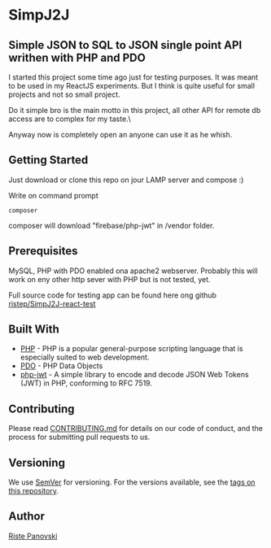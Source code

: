 # SimpJ2J

## Simple JSON to SQL to JSON single point API writhen with PHP and PDO

I started this project some time ago just for testing purposes. It was meant to be used in my ReactJS experiments. But I think is quite useful for small projects and not so small project.

Do it simple bro is the main motto in this project, all other API for remote db access are to complex for my taste.\

Anyway now is completely open an anyone can use it as he whish.

## Getting Started

Just download or clone this repo on jour LAMP server and compose :)

Write on command prompt

```
composer
```

composer will download "firebase/php-jwt" in /vendor folder.

## Prerequisites

MySQL, PHP with PDO enabled ona apache2 webserver. Probably this will work on eny other http sever with PHP but is not tested, yet.

Full source code for testing app can be found here ong github [ristep/SimpJ2J-react-test](https://github.com/ristep/SimpJ2J-react-test)

## Built With

* [PHP](https://www.php.net/) - PHP is a popular general-purpose scripting language that is especially suited to web development.
* [PDO](https://www.php.net/manual/en/book.pdo.php) - PHP Data Objects
* [php-jwt](https://github.com/firebase/php-jwt) - A simple library to encode and decode JSON Web Tokens (JWT) in PHP, conforming to RFC 7519.

## Contributing

Please read [CONTRIBUTING.md](./CONTRIBUTING.md) for details on our code of conduct, and the process for submitting pull requests to us.

## Versioning

We use [SemVer](http://semver.org/) for versioning. For the versions available, see the [tags on this repository](https://github.com/your/project/tags).

## Author

[Riste Panovski](https://github.com/ristep)

